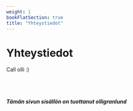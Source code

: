 ```yaml
---
weight: 1
bookFlatSection: true
title: "Yhteystiedot"
---
```


# Yhteystiedot

Call olli :) 

<br/><br/>

##### Tämän sivun sisällön on tuottanut olligranlund